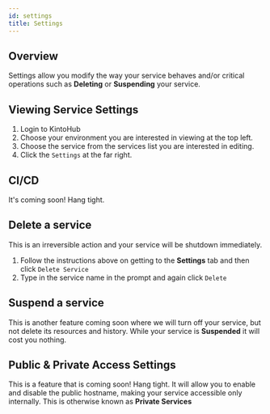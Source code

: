 ```yaml
---
id: settings
title: Settings
---
```


## Overview

Settings allow you modify the way your service behaves and/or critical operations such as **Deleting** or **Suspending** your service.

## Viewing Service Settings

1. Login to KintoHub
2. Choose your environment you are interested in viewing at the top left.
3. Choose the service from the services list you are interested in editing.
4. Click the `Settings` at the far right.

## CI/CD

It's coming soon! Hang tight.

## Delete a service

This is an irreversible action and your service will be shutdown immediately.

1. Follow the instructions above on getting to the **Settings** tab and then click `Delete Service`
2. Type in the service name in the prompt and again click `Delete`

## Suspend a service

This is another feature coming soon where we will turn off your service, but not delete its resources and history.
While your service is **Suspended** it will cost you nothing.

## Public & Private Access Settings

This is a feature that is coming soon! Hang tight.
It will allow you to enable and disable the public hostname, making your service accessible only internally.
This is otherwise known as **Private Services**
